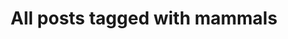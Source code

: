---
layout: tag
title: "All posts tagged with mammals"
permalink: /weblog/tags/mammals/
taxonomy: mammals
---